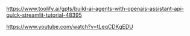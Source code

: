 https://www.toolify.ai/gpts/build-ai-agents-with-openais-assistant-api-quick-streamlit-tutorial-48395

https://www.youtube.com/watch?v=tLeqCDKgEDU